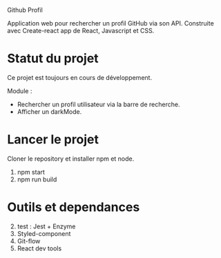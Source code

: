 Github Profil

Application web pour rechercher un profil GitHub via son API.
Construite avec Create-react app de React, Javascript et CSS.

# Statut du projet
Ce projet est toujours en cours de développement. 

Module :
- Rechercher un profil utilisateur via la barre de recherche.
- Afficher un darkMode.

# Lancer le projet 
Cloner le repository et installer npm et node.
1. npm start
2. npm run build 

# Outils et dependances
2. test : Jest + Enzyme
3. Styled-component
4. Git-flow
5. React dev tools


